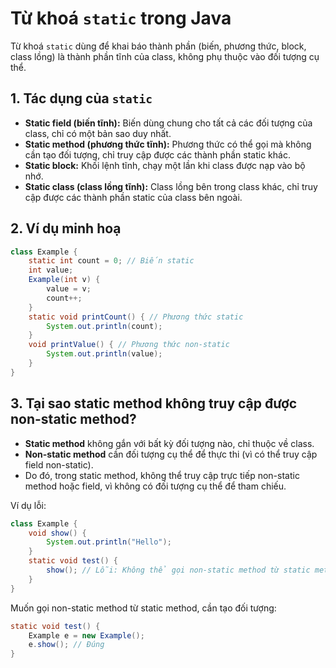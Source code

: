 # Từ khoá `static` trong Java

Từ khoá `static` dùng để khai báo thành phần (biến, phương thức, block, class lồng) là thành phần tĩnh của class, không phụ thuộc vào đối tượng cụ thể.

## 1. Tác dụng của `static`
- **Static field (biến tĩnh):** Biến dùng chung cho tất cả các đối tượng của class, chỉ có một bản sao duy nhất.
- **Static method (phương thức tĩnh):** Phương thức có thể gọi mà không cần tạo đối tượng, chỉ truy cập được các thành phần static khác.
- **Static block:** Khối lệnh tĩnh, chạy một lần khi class được nạp vào bộ nhớ.
- **Static class (class lồng tĩnh):** Class lồng bên trong class khác, chỉ truy cập được các thành phần static của class bên ngoài.

## 2. Ví dụ minh hoạ
```java
class Example {
    static int count = 0; // Biến static
    int value;
    Example(int v) {
        value = v;
        count++;
    }
    static void printCount() { // Phương thức static
        System.out.println(count);
    }
    void printValue() { // Phương thức non-static
        System.out.println(value);
    }
}
```

## 3. Tại sao static method không truy cập được non-static method?
- **Static method** không gắn với bất kỳ đối tượng nào, chỉ thuộc về class.
- **Non-static method** cần đối tượng cụ thể để thực thi (vì có thể truy cập field non-static).
- Do đó, trong static method, không thể truy cập trực tiếp non-static method hoặc field, vì không có đối tượng cụ thể để tham chiếu.

Ví dụ lỗi:
```java
class Example {
    void show() {
        System.out.println("Hello");
    }
    static void test() {
        show(); // Lỗi: Không thể gọi non-static method từ static method
    }
}
```

Muốn gọi non-static method từ static method, cần tạo đối tượng:
```java
static void test() {
    Example e = new Example();
    e.show(); // Đúng
}
```
